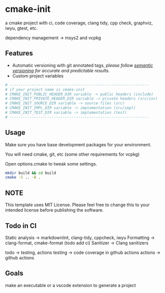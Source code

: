 # cmake-init

a cmake project with ci, code coverage, clang tidy, cpp check, graphviz, iwyu, gtest, etc.

dependency management -> msys2 and vcpkg

## Features

- Automatic versioning with git annotated tags,
  _please follow [semantic versioning](https://semver.org/) for accurate and predictable results._
- Custom project variables

```cmake
# ---------------------------------------------------------------
# if your project name is cmake-init
# CMAKE_INIT_PUBLIC_HEADER_DIR variable -> public headers (include)
# CMAKE_INIT_PRIVATE_HEADER_DIR variable -> private headers (src/inc)
# CMAKE_INIT_SOURCE_DIR variable -> source files (src)
# CMAKE_INIT_IMPL_DIR variable -> implementation (src/impl)
# CMAKE_INIT_TEST_DIR variable -> implementation (test)
# ---------------------------------------------------------------
```

## Usage

Make sure you have base development packages for your environment.

You will need cmake, git, etc (some other requirements for vcpkg)

Open options.cmake to tweak some settings.

``` bash
mkdir build && cd build
cmake -S .. -B .
```

## NOTE

This template uses MIT License. Please feel free to change this to your intended license before publishing the software.

## Todo in CI

Static analysis -> markdownlint, clang-tidy, cppcheck, iwyu
Formatting ->  clang-format, cmake-format (todo add ci)
Sanitizer -> Clang sanitizers

todo -> testing, actions
testing ->  code coverage in github actions
actions -> github actions

## Goals

make an executable or a vscode extension to generate a project
